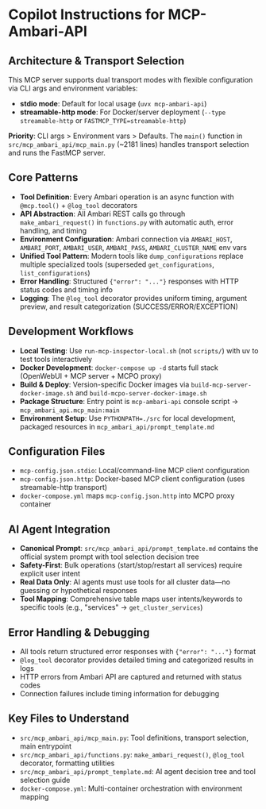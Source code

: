 # Copilot Instructions for MCP-Ambari-API

## Architecture & Transport Selection
This MCP server supports dual transport modes with flexible configuration via CLI args and environment variables:
- **stdio mode**: Default for local usage (`uvx mcp-ambari-api`)
- **streamable-http mode**: For Docker/server deployment (`--type streamable-http` or `FASTMCP_TYPE=streamable-http`)

**Priority**: CLI args > Environment vars > Defaults. The `main()` function in `src/mcp_ambari_api/mcp_main.py` (~2181 lines) handles transport selection and runs the FastMCP server.

## Core Patterns
- **Tool Definition**: Every Ambari operation is an async function with `@mcp.tool()` + `@log_tool` decorators
- **API Abstraction**: All Ambari REST calls go through `make_ambari_request()` in `functions.py` with automatic auth, error handling, and timing
- **Environment Configuration**: Ambari connection via `AMBARI_HOST`, `AMBARI_PORT`, `AMBARI_USER`, `AMBARI_PASS`, `AMBARI_CLUSTER_NAME` env vars
- **Unified Tool Pattern**: Modern tools like `dump_configurations` replace multiple specialized tools (superseded `get_configurations`, `list_configurations`)
- **Error Handling**: Structured `{"error": "..."}` responses with HTTP status codes and timing info
- **Logging**: The `@log_tool` decorator provides uniform timing, argument preview, and result categorization (SUCCESS/ERROR/EXCEPTION)

## Development Workflows
- **Local Testing**: Use `run-mcp-inspector-local.sh` (not `scripts/`) with uv to test tools interactively
- **Docker Development**: `docker-compose up -d` starts full stack (OpenWebUI + MCP server + MCPO proxy)
- **Build & Deploy**: Version-specific Docker images via `build-mcp-server-docker-image.sh` and `build-mcpo-server-docker-image.sh`
- **Package Structure**: Entry point is `mcp-ambari-api` console script → `mcp_ambari_api.mcp_main:main`
- **Environment Setup**: Use `PYTHONPATH=./src` for local development, packaged resources in `mcp_ambari_api/prompt_template.md`

## Configuration Files
- `mcp-config.json.stdio`: Local/command-line MCP client configuration
- `mcp-config.json.http`: Docker-based MCP client configuration (uses streamable-http transport)
- `docker-compose.yml` maps `mcp-config.json.http` into MCPO proxy container

## AI Agent Integration
- **Canonical Prompt**: `src/mcp_ambari_api/prompt_template.md` contains the official system prompt with tool selection decision tree
- **Safety-First**: Bulk operations (start/stop/restart all services) require explicit user intent
- **Real Data Only**: AI agents must use tools for all cluster data—no guessing or hypothetical responses
- **Tool Mapping**: Comprehensive table maps user intents/keywords to specific tools (e.g., "services" → `get_cluster_services`)

## Error Handling & Debugging
- All tools return structured error responses with `{"error": "..."}` format
- `@log_tool` decorator provides detailed timing and categorized results in logs
- HTTP errors from Ambari API are captured and returned with status codes
- Connection failures include timing information for debugging

## Key Files to Understand
- `src/mcp_ambari_api/mcp_main.py`: Tool definitions, transport selection, main entrypoint
- `src/mcp_ambari_api/functions.py`: `make_ambari_request()`, `@log_tool` decorator, formatting utilities
- `src/mcp_ambari_api/prompt_template.md`: AI agent decision tree and tool selection guide
- `docker-compose.yml`: Multi-container orchestration with environment mapping

